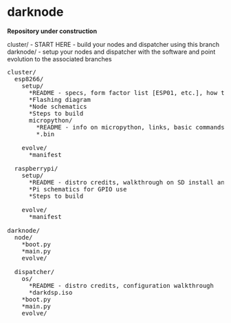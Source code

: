 # darknode

<b>Repository under construction</b>

cluster/ - START HERE - build your nodes and dispatcher using this branch<br>
darknode/ - setup your nodes and dispatcher with the software and point evolution to the associated branches<br>
<pre>
cluster/
  esp8266/
    setup/
      *README - specs, form factor list [ESP01, etc.], how to flash using FTDI, links
      *Flashing diagram
      *Node schematics
      *Steps to build
      micropython/
        *README - info on micropython, links, basic commands
        *<current tested distro>.bin
      
    evolve/
      *manifest
    
  raspberrypi/
    setup/
      *README - distro credits, walkthrough on SD install and configuration, necessary hardware
      *Pi schematics for GPIO use
      *Steps to build
      
    evolve/
      *manifest
  
darknode/
  node/
    *boot.py 
    *main.py  
    evolve/
    
  dispatcher/
    os/
      *README - distro credits, configuration walkthrough
      *darkdsp.iso
    *boot.py
    *main.py
    evolve/
</pre>
  
  
